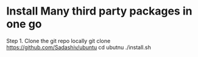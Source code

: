 Install Many third party packages in one go
===========================================


Step 1. Clone the git repo locally
        git clone https://github.com/Sadashiv/ubuntu
        cd ubutnu
        ./install.sh


